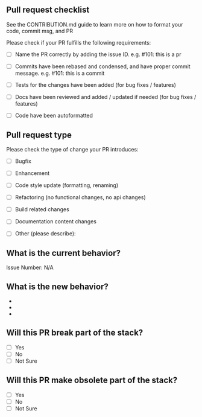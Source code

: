 ## Pull request checklist

See the CONTRIBUTION.md guide to learn more on how to format your code, commit msg, and PR

Please check if your PR fulfills the following requirements:
- [ ] Name the PR correctly by adding the issue ID. e.g. #101: this is a pr
- [ ] Commits have been rebased and condensed, and have proper commit message. e.g. #101: this is a commit
- [ ] Tests for the changes have been added (for bug fixes / features)
- [ ] Docs have been reviewed and added / updated if needed (for bug fixes / features)
- [ ] Code have been autoformatted


## Pull request type
<!-- Please try to limit your pull request to one type, submit multiple pull requests if needed. --> 

Please check the type of change your PR introduces:
- [ ] Bugfix
- [ ] Enhancement
- [ ] Code style update (formatting, renaming)
- [ ] Refactoring (no functional changes, no api changes)
- [ ] Build related changes
- [ ] Documentation content changes
- [ ] Other (please describe):


## What is the current behavior?
<!-- Please describe the current behavior that you are modifying, or link to a relevant issue. -->

Issue Number: N/A


## What is the new behavior?
<!-- Please describe the behavior or changes that are being added by this PR. -->

-
-
-

## Will this PR break part of the stack?

- [ ] Yes
- [ ] No
- [ ] Not Sure

<!-- If this introduces a breaking change, please describe the impact and path forward to resolve it -->

## Will this PR make obsolete part of the stack?

- [ ] Yes
- [ ] No
- [ ] Not Sure

<!-- If this PR meant to replace previous code base, please describe wayforward, e.g. keep old and new, delete old one, archive old one -->

